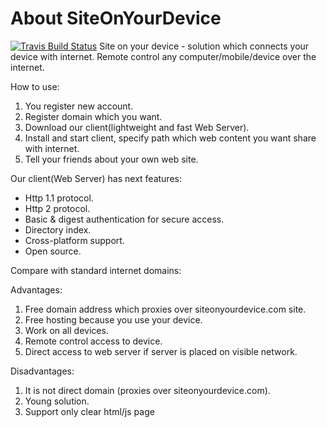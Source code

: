 About SiteOnYourDevice
===============
[![Travis Build Status](https://travis-ci.org/fastogt/siteonyourdevice.svg?branch=master)](https://travis-ci.org/fastogt/siteonyourdevice)
Site on your device - solution which connects your device with internet.
Remote control any computer/mobile/device over the internet.

How to use:
1) You register new account.
2) Register domain which you want.
3) Download our client(lightweight and fast Web Server).
4) Install and start client, specify path which web content you want share with internet.
5) Tell your friends about your own web site.

Our client(Web Server) has next features:
- Http 1.1 protocol.
- Http 2 protocol.
- Basic & digest authentication for secure access.
- Directory index.
- Cross-platform support.
- Open source.

Compare with standard internet domains:

Advantages:
1) Free domain address which proxies over siteonyourdevice.com site.
2) Free hosting because you use your device.
3) Work on all devices.
4) Remote control access to device.
5) Direct access to web server if server is placed on visible network.

Disadvantages:
1) It is not direct domain (proxies over siteonyourdevice.com).
2) Young solution.
3) Support only clear html/js page
